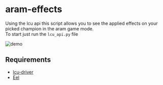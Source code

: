 # aram-effects
Using the lcu api this script allows you to see the applied effects on your picked champion in the aram game mode. <br>
To start just run the `lcu_api.py` file <br>

![demo](https://github.com/vyper0016/aram-champ-effects/assets/81050283/381fa7ca-265b-4c5b-a5f7-436dc8bbf028)

## Requirements
- [lcu-driver](https://github.com/sousa-andre/lcu-driver)
- [Eel](https://github.com/python-eel/Eel)
